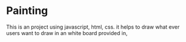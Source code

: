 # Painting
This is an project using javascript, html, css.
it helps to draw what ever users want to draw in an white board provided in,
